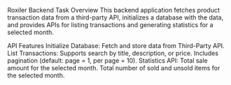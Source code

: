 Roxiler Backend Task
Overview
This backend application fetches product transaction data from a third-party API, initializes a database with the data, and provides APIs for listing transactions and generating statistics for a selected month.

API Features
Initialize Database: Fetch and store data from Third-Party API.
List Transactions:
Supports search by title, description, or price.
Includes pagination (default: page = 1, per page = 10).
Statistics API:
Total sale amount for the selected month.
Total number of sold and unsold items for the selected month.
